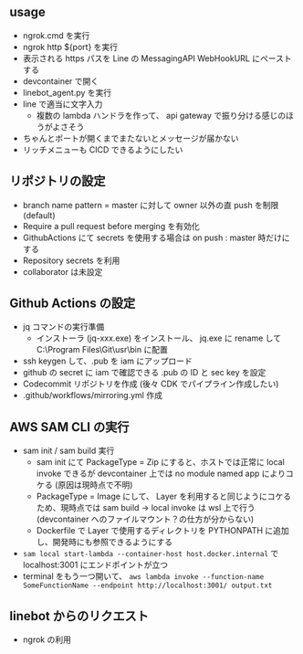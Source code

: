 ## usage
* ngrok.cmd を実行
* ngrok http ${port} を実行
* 表示される https パスを Line の MessagingAPI WebHookURL にペーストする
* devcontainer で開く
* linebot_agent.py を実行
* line で適当に文字入力
    * 複数の lambda ハンドラを作って、 api gateway で振り分ける感じのほうがよさそう
* ちゃんとポートが開くまでまたないとメッセージが届かない
* リッチメニューも CICD できるようにしたい

## リポジトリの設定
* branch name pattern = master に対して owner 以外の直 push を制限 (default)
* Require a pull request before merging を有効化
* GithubActions にて secrets を使用する場合は on push : master 時だけにする
* Repository secrets を利用
* collaborator は未設定

## Github Actions の設定
* jq コマンドの実行準備
    * インストーラ (jq-xxx.exe) をインストール、 jq.exe に rename して C:\\Program Files\Git\usr\bin に配置
* ssh keygen して、.pub を iam にアップロード
* github の secret に iam で確認できる .pub の ID と sec key を設定
* Codecommit リポジトリを作成 (後々 CDK でパイプライン作成したい)
* .github/workflows/mirroring.yml 作成

## AWS SAM CLI の実行
* sam init / sam build 実行
    * sam init にて PackageType = Zip にすると、ホストでは正常に local invoke できるが devcontainer 上では no module named app によりコケる (原因は現時点で不明)
    * PackageType = Image にして、 Layer を利用すると同じようにコケるため、現時点では sam build -> local invoke は wsl 上で行う (devcontainer へのファイルマウント？の仕方が分からない)
    * Dockerfile で Layer で使用するディレクトリを PYTHONPATH に追加し、開発時にも参照できるようにする
* `sam local start-lambda --container-host host.docker.internal` で localhost:3001 にエンドポイントが立つ
* terminal をもう一つ開いて、 `aws lambda invoke --function-name SomeFunctionName --endpoint http://localhost:3001/ output.txt`

## linebot からのリクエスト
* ngrok の利用